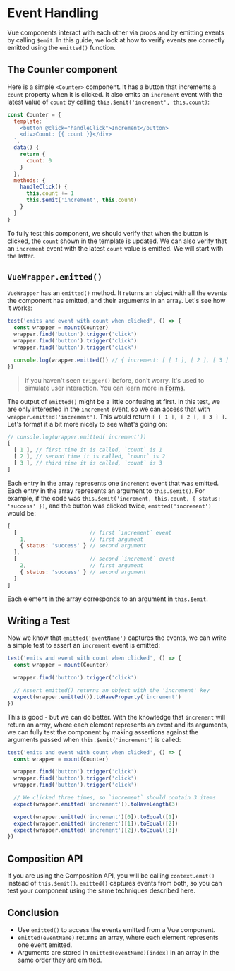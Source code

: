 # Event Handling

Vue components interact with each other via props and by emitting events by calling `$emit`. In this guide, we look at how to verify events are correctly emitted using the `emitted()` function.

## The Counter component

Here is a simple `<Counter>` component. It has a button that increments a `count` property when it is clicked. It also emits an `increment` event with the latest value of `count` by calling `this.$emit('increment', this.count)`:

```js
const Counter = {
  template: `
    <button @click="handleClick">Increment</button>
    <div>Count: {{ count }}</div>
  `,
  data() {
    return {
      count: 0
    }
  },
  methods: {
    handleClick() {
      this.count += 1
      this.$emit('increment', this.count)
    }
  }
}
```

To fully test this component, we should verify that when the button is clicked, the `count` shown in the template is updated. We can also verify that an `increment` event with the latest `count` value is emitted. We will start with the latter.

## `VueWrapper.emitted()`

`VueWrapper` has an `emitted()` method. It returns an object with all the events the component has emitted, and their arguments in an array. Let's see how it works:

```js
test('emits and event with count when clicked', () => {
  const wrapper = mount(Counter)
  wrapper.find('button').trigger('click')
  wrapper.find('button').trigger('click')
  wrapper.find('button').trigger('click')

  console.log(wrapper.emitted()) // { increment: [ [ 1 ], [ 2 ], [ 3 ] ] }
})
```

> If you haven't seen `trigger()` before, don't worry. It's used to simulate user interaction. You can learn more in [Forms](/guide/forms).

The output of `emitted()` might be a little confusing at first. In this test, we are only interested in the `increment` event, so we can access that with `wrapper.emitted('increment')`. This would return `[ [ 1 ], [ 2 ], [ 3 ] ]`. Let's format it a bit more nicely to see what's going on:

```js
// console.log(wrapper.emitted('increment'))
[
  [ 1 ], // first time it is called, `count` is 1
  [ 2 ], // second time it is called, `count` is 2
  [ 3 ], // third time it is called, `count` is 3
]
```

Each entry in the array represents one `increment` event that was emitted. Each entry in the array represents an argument to `this.$emit()`. For example, if the code was `this.$emit('increment, this.count, { status: 'success' })`, and the button was clicked twice, `emitted('increment')` would be:

```js
[
  [                       // first `increment` event
    1,                    // first argument
    { status: 'success' } // second argument
  ],
  [                       // second `increment` event
    2,                    // first argument
    { status: 'success' } // second argument
  ]
]
```

 Each element in the array corresponds to an argument in `this.$emit`.

## Writing a Test

Now we know that `emitted('eventName')` captures the events, we can write a simple test to assert an `increment` event is emitted:

```js
test('emits and event with count when clicked', () => {
  const wrapper = mount(Counter)

  wrapper.find('button').trigger('click')

  // Assert emitted() returns an object with the 'increment' key
  expect(wrapper.emitted()).toHaveProperty('increment')
})
```

This is good - but we can do better. With the knowledge that `increment` will return an array, where each element represents an event and its arguments, we can fully test the component by making assertions against the arguments passed when `this.$emit('increment')` is called:

```js
test('emits and event with count when clicked', () => {
  const wrapper = mount(Counter)

  wrapper.find('button').trigger('click')
  wrapper.find('button').trigger('click')
  wrapper.find('button').trigger('click')

  // We clicked three times, so `increment` should contain 3 items
  expect(wrapper.emitted('increment')).toHaveLength(3)

  expect(wrapper.emitted('increment')[0]).toEqual([1])
  expect(wrapper.emitted('increment')[1]).toEqual([2])
  expect(wrapper.emitted('increment')[2]).toEqual([3])
})
```

## Composition API

If you are using the Composition API, you will be calling `context.emit()` instead of `this.$emit()`. `emitted()` captures events from both, so you can test your component using the same techniques described here.

## Conclusion

- Use `emitted()` to access the events emitted from a Vue component.
- `emitted(eventName)` returns an array, where each element represents one event emitted.
- Arguments are stored in `emitted(eventName)[index]` in an array in the same order they are emitted.
